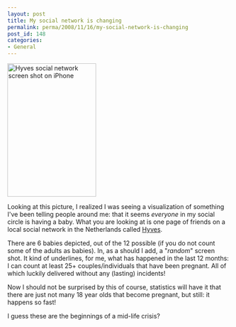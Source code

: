 ```yaml
---
layout: post
title: My social network is changing
permalink: perma/2008/11/16/my-social-network-is-changing
post_id: 148
categories:
- General
---
```


<img src="{{site.baseurl}}/wp-content/img_0001-200x300.png" alt="Hyves social network screen shot on iPhone" title="img_0001" width="200" height="300" /></a>

Looking at this picture, I realized I was seeing a visualization of something
I've been telling people around me: that it seems _everyone_ in my social
circle is having a baby.  What you are looking at is one page of friends on a
local social network in the Netherlands called <a
href="http://www.hyves.nl">Hyves</a>. 

There are 6 babies depicted, out of the 12 possible (if you do not count some
of the adults as babies). In, as a should I add, a "_random_" screen shot. It
kind of underlines, for me, what has happened in the last 12 months: I can
count at least 25+ couples/individuals that have been pregnant. All of which
luckily delivered without any (lasting) incidents!

Now I should not be surprised by this of course, statistics will have it that
there are just not many 18 year olds that become pregnant, but still: it
happens so fast!

I guess these are the beginnings of a mid-life crisis?
